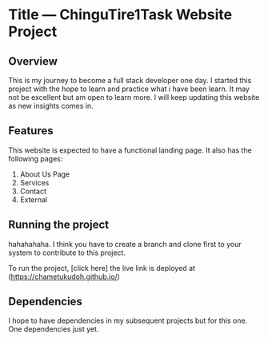 # **Title — ChinguTire1Task Website Project**

## Overview 
This is my journey to become a full stack developer one day. I started this project with the hope to learn and practice what i have been learn. It may not be excellent but am open to learn more. I will keep updating this website as new insights comes in.

## Features 
This website is expected to have a functional landing page.
It also has the following pages:
1. About Us Page
2. Services
3. Contact
4. External

## Running the project 
hahahahaha. I think you have to create a branch and clone first to your system to contribute to this project.

To run the project, [click here] the live link is deployed at (https://chametukudoh.github.io/)



## Dependencies 
I hope to have dependencies in my subsequent projects but for this one. One dependencies just yet.

